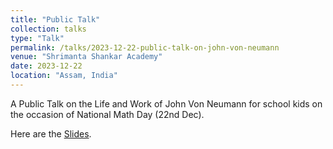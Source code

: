 ```yaml
---
title: "Public Talk"
collection: talks
type: "Talk"
permalink: /talks/2023-12-22-public-talk-on-john-von-neumann
venue: "Shrimanta Shankar Academy"
date: 2023-12-22
location: "Assam, India"
---
```


A Public Talk on the Life and Work of John Von Neumann for school kids on the occasion of National Math Day (22nd Dec).

Here are the [Slides](https://drive.google.com/file/d/1QZMsTWd9laCYyscf0PefLghdRwkj_Rf-/view).
